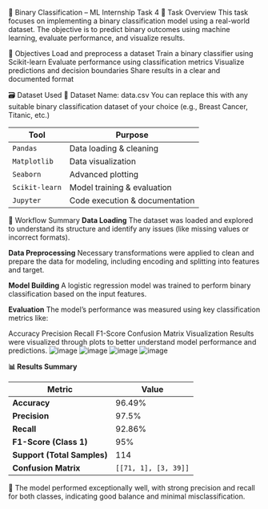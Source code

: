 🧠 Binary Classification – ML Internship Task 4
📌 Task Overview
This task focuses on implementing a binary classification model using a real-world dataset. The objective is to predict binary outcomes using machine learning, evaluate performance, and visualize results.

🎯 Objectives
Load and preprocess a dataset
Train a binary classifier using Scikit-learn
Evaluate performance using classification metrics
Visualize predictions and decision boundaries
Share results in a clear and documented format

🗃️ Dataset Used
📂 Dataset Name: data.csv
You can replace this with any suitable binary classification dataset of your choice (e.g., Breast Cancer, Titanic, etc.)

| Tool           | Purpose                        |
| -------------- | ------------------------------ |
| `Pandas`       | Data loading & cleaning        |
| `Matplotlib`   | Data visualization             |
| `Seaborn`      | Advanced plotting              |
| `Scikit-learn` | Model training & evaluation    |
| `Jupyter`      | Code execution & documentation |

🔄 Workflow Summary
**Data Loading**
The dataset was loaded and explored to understand its structure and identify any issues (like missing values or incorrect formats).

**Data Preprocessing**
Necessary transformations were applied to clean and prepare the data for modeling, including encoding and splitting into features and target.

**Model Building**
A logistic regression model was trained to perform binary classification based on the input features.

**Evaluation**
The model’s performance was measured using key classification metrics like:

Accuracy
Precision
Recall
F1-Score
Confusion Matrix
Visualization
Results were visualized through plots to better understand model performance and predictions.
![image](https://github.com/user-attachments/assets/a5cc3047-8538-4deb-958a-5151028cd205)
![image](https://github.com/user-attachments/assets/3ef1af4c-6faa-4808-bcff-64d82a88689b)
![image](https://github.com/user-attachments/assets/acbb2c50-034a-42e6-a4a5-bce4fa4da690)
![image](https://github.com/user-attachments/assets/03d1c022-770e-4e40-896d-584d99303ee0)

**📊 Results Summary**

| Metric                      | Value                |
| --------------------------- | -------------------- |
| **Accuracy**                | 96.49%               |
| **Precision**               | 97.5%                |
| **Recall**                  | 92.86%               |
| **F1-Score (Class 1)**      | 95%                  |
| **Support (Total Samples)** | 114                  |
| **Confusion Matrix**        | `[[71, 1], [3, 39]]` |

📝 The model performed exceptionally well, with strong precision and recall for both classes, indicating good balance and minimal misclassification.



